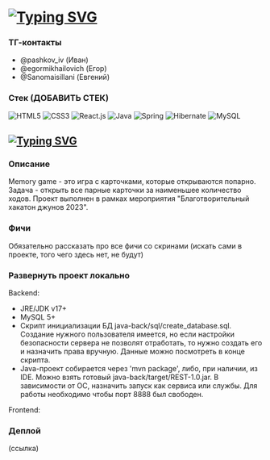 # [![Typing SVG](https://readme-typing-svg.demolab.com?font=Fira+Code&weight=500&size=50&duration=3800&pause=1000&color=FF0000&center=true&vCenter=true&random=false&width=950&height=80&lines=Team+21)](https://git.io/typing-svg)

### ТГ-контакты
- @pashkov_iv (Иван)
- @egormikhailovich (Егор)
- @Sanomaisillani (Евгений)

### Стек (ДОБАВИТЬ СТЕК)
![HTML5](https://img.shields.io/badge/-HTML5-%23E44D27?style=flat-square&logo=html5&logoColor=ffffff)
![CSS3](https://img.shields.io/badge/-CSS3-%231572B6?style=flat-square&logo=css3)
![React.js](https://img.shields.io/badge/-React.js-%23282C34?style=flat-square&logo=react)
![Java](https://img.shields.io/badge/Java-ED8B00?style=flat-square&logo=openjdk&logoColor=white)
![Spring](https://img.shields.io/badge/Spring-6DB33F?style=flat-square&logo=spring&logoColor=white)
![Hibernate](https://img.shields.io/badge/Hibernate-59666C?style=flat-square&logo=Hibernate&logoColor=white)
![MySQL](https://img.shields.io/badge/MySQL-00000F?style=flat-square&logo=mysql&logoColor=white)

## [![Typing SVG](https://readme-typing-svg.demolab.com?font=Fira+Code&size=40&duration=3800&pause=1000&color=FF0000&center=true&vCenter=true&random=false&width=950&height=80&lines=Memory+Game+project)](https://git.io/typing-svg)

### Описание
Memory game - это игра с карточками, которые открываются попарно.
Задача - открыть все парные карточки за наименьшее количество ходов.
Проект выполнен в рамках мероприятия "Благотворительный хакатон джунов 2023".

### Фичи
Обязательно рассказать про все фичи со скринами (искать сами в проекте, того чего здесь нет, не будут)

### Развернуть проект локально
Backend:
- JRE/JDK v17+
- MySQL 5+
- Скрипт инициализации БД java-back/sql/create_database.sql. Создание нужного пользователя имеется, но если настройки безопасности сервера не позволят отработать, то нужно создать его и назначить права вручную. Данные можно посмотреть в конце скрипта.
- Java-проект собирается через 'mvn package', либо, при наличии, из IDE. Можно взять готовый java-back/target/REST-1.0.jar. В зависимости от ОС, назначить запуск как сервиса или службы. Для работы необходимо чтобы порт 8888 был свободен.

Frontend:


### Деплой
(ссылка)
